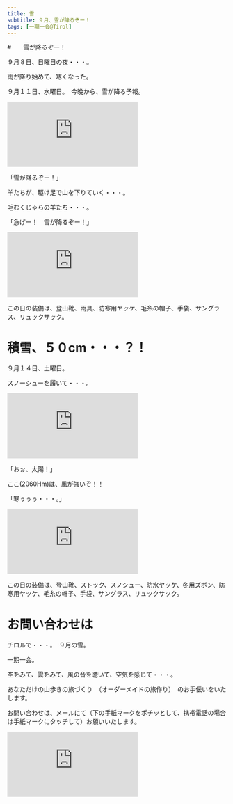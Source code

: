 ```yaml
---
title: 雪
subtitle: ９月、雪が降るぞー！
tags: [一期一会@Tirol]
---
```


#　　雪が降るぞー！

９月８日、日曜日の夜・・・。

雨が降り始めて、寒くなった。

９月１１日、水曜日。　今晩から、雪が降る予報。

![20240911schaf1](https://piwigo.schickl.de/i.php?/upload/2024/09/15/20240915094939-2f4a772b-me.jpg)

「雪が降るぞー！」

羊たちが、駆け足で山を下りていく・・・。

毛むくじゃらの羊たち・・・。

「急げー！　雪が降るぞー！」

![20240911schaf2](https://piwigo.schickl.de/i.php?/upload/2024/09/15/20240915095216-2a407e83-me.jpg)

この日の装備は、登山靴、雨具、防寒用ヤッケ、毛糸の帽子、手袋、サングラス、リュックサック。


# 積雪、５０cm・・・？！

９月１４日、土曜日。

スノーシューを履いて・・・。

![20240914seefeld-schnee](https://piwigo.schickl.de/i.php?/upload/2024/09/15/20240915095620-b23b5e45-me.jpg)

「おぉ、太陽！」

ここ(2060Hm)は、風が強いぞ！！　　

「寒ぅぅぅ・・・。」

![20240914seefelderjoch](https://piwigo.schickl.de/i.php?/upload/2024/09/15/20240915095516-9cb48499-me.jpg)

この日の装備は、登山靴、ストック、スノシュー、防水ヤッケ、冬用ズボン、防寒用ヤッケ、毛糸の帽子、手袋、サングラス、リュックサック。


# お問い合わせは

チロルで・・・。　９月の雪。

一期一会。

空をみて、雲をみて、風の音を聴いて、空気を感じて・・・。

あなただけの山歩きの旅づくり　（オーダーメイドの旅作り）　のお手伝いをいたします。

お問い合わせは、メールにて（下の手紙マークをポチッとして、携帯電話の場合は手紙マークにタッチして）お願いいたします。

![20240914seefelderjochich](https://piwigo.schickl.de/i.php?/upload/2024/09/15/20240915095340-0d894444-me.jpg)
